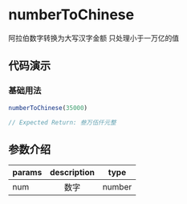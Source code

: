 # numberToChinese

阿拉伯数字转换为大写汉字金额 只处理小于一万亿的值

## 代码演示

### 基础用法

```js
numberToChinese(35000)

// Expected Return: 叁万伍仟元整
```

## 参数介绍

| params | description |  type  |
| ------ | :---------: | :----: |
| num    |    数字     | number |
